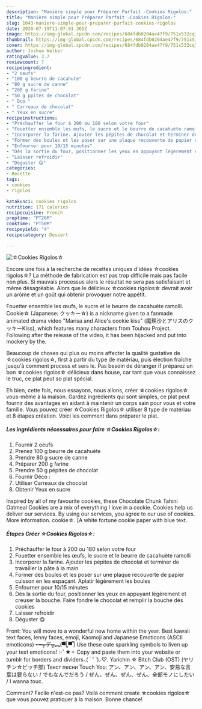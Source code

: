 ```yaml
---
description: "Manière simple pour Préparer Parfait ☆Cookies Rigolos☆"
title: "Manière simple pour Préparer Parfait ☆Cookies Rigolos☆"
slug: 1643-maniere-simple-pour-preparer-parfait-cookies-rigolos
date: 2020-07-19T11:07:01.365Z
image: https://img-global.cpcdn.com/recipes/684fdb0204ae47f9/751x532cq70/☆cookies-rigolos☆-photo-principale-de-la-recette.jpg
thumbnail: https://img-global.cpcdn.com/recipes/684fdb0204ae47f9/751x532cq70/☆cookies-rigolos☆-photo-principale-de-la-recette.jpg
cover: https://img-global.cpcdn.com/recipes/684fdb0204ae47f9/751x532cq70/☆cookies-rigolos☆-photo-principale-de-la-recette.jpg
author: Joshua Walker
ratingvalue: 3.7
reviewcount: 7
recipeingredient:
- "2 oeufs"
- "100 g beurre de cacahute"
- "80 g sucre de canne"
- "200 g farine"
- "50 g ppites de chocolat"
- " Dco "
- " Carreaux de chocolat"
- " Yeux en sucre"
recipeinstructions:
- "Préchauffer le four à 200 ou 180 selon votre four"
- "Fouetter ensemble les œufs, le sucre et le beurre de cacahuète ramolli"
- "Incorporer la farine. Ajouter les pépites de chocolat et terminer de travailler la pâte à la main"
- "Former des boules et les poser sur une plaque recouverte de papier cuisson en les espaçant. Aplatir légèrement les boules"
- "Enfourner pour 10/15 minutes"
- "Dès la sortie du four, positionner les yeux en appuyant légèrement et creuser la bouche. Faire fondre le chocolat et remplir la bouche dés cookies"
- "Laisser refroidir"
- "Déguster 😋"
categories:
- Recette
tags:
- cookies
- rigolos

katakunci: cookies rigolos 
nutrition: 171 calories
recipecuisine: French
preptime: "PT26M"
cooktime: "PT50M"
recipeyield: "4"
recipecategory: Dessert

---
```



![☆Cookies Rigolos☆](https://img-global.cpcdn.com/recipes/684fdb0204ae47f9/751x532cq70/☆cookies-rigolos☆-photo-principale-de-la-recette.jpg)

Encore une fois à la recherche de recettes uniques d'idées ☆cookies rigolos☆? La méthode de fabrication est pas trop difficile mais pas facile non plus. Si mauvais processus alors le résultat ne sera pas satisfaisant et même désagréable. Alors que le délicieux ☆cookies rigolos☆ devrait avoir un arôme et un goût qui obtenir provoquer notre appétit.

Fouetter ensemble les œufs, le sucre et le beurre de cacahuète ramolli. Cookie☆ (Japanese: クッキー☆) is a nickname given to a fanmade animated drama video &#34;Marisa and Alice&#39;s cookie kiss&#34; (魔理沙とアリスのクッキーKiss), which features many characters from Touhou Project. Following after the release of the video, it has been hijacked and put into mockery by the.

Beaucoup de choses qui plus ou moins affecter la qualité gustative de ☆cookies rigolos☆, first à partir du type de matériau, puis élection fraîche jusqu'à comment process et sers le. Pas besoin de déranger if préparez un bon ☆cookies rigolos☆ délicieux dans house, car tant que vous connaissez le truc, ce plat peut so plat spécial.


Eh bien, cette fois, nous essayons, nous allons, créer ☆cookies rigolos☆ vous-même à la maison. Gardez ingrédients qui sont simples, ce plat peut fournir des avantages en aidant à maintenir un corps sain pour vous et votre famille. Vous pouvez créer ☆Cookies Rigolos☆ utiliser 8 type de matériau et 8 étapes création. Voici les comment dans préparer le plat.

<!--inarticleads1-->

##### Les ingrédients nécessaires pour faire ☆Cookies Rigolos☆:

1. Fournir 2 oeufs
1. Prenez 100 g beurre de cacahuète
1. Prendre 80 g sucre de canne
1. Préparer 200 g farine
1. Prendre 50 g pépites de chocolat
1. Fournir  Déco :
1. Utiliser  Carreaux de chocolat
1. Obtenir  Yeux en sucre


Inspired by all of my favourite cookies, these Chocolate Chunk Tahini Oatmeal Cookies are a mix of everything I love in a cookie. Cookies help us deliver our services. By using our services, you agree to our use of cookies. More information. cookie☆. [A white fortune cookie paper with blue text. 

<!--inarticleads2-->

##### Étapes Créer ☆Cookies Rigolos☆:

1. Préchauffer le four à 200 ou 180 selon votre four
1. Fouetter ensemble les œufs, le sucre et le beurre de cacahuète ramolli
1. Incorporer la farine. Ajouter les pépites de chocolat et terminer de travailler la pâte à la main
1. Former des boules et les poser sur une plaque recouverte de papier cuisson en les espaçant. Aplatir légèrement les boules
1. Enfourner pour 10/15 minutes
1. Dès la sortie du four, positionner les yeux en appuyant légèrement et creuser la bouche. Faire fondre le chocolat et remplir la bouche dés cookies
1. Laisser refroidir
1. Déguster 😋


Front: You will move to a wonderful new home within the year. Best kawaii text faces, lenny faces, emoji, Kaomoji and Japanese Emoticons (ASCII emoticons) ╾━╤デ╦︻(▀̿Ĺ̯▀̿ ̿) Use these cute sparkling symbols to liven up your text emoticons! :･ﾟ★✧ Copy and paste them into your website or tumblr for borders and dividers⸜( ˙ ˘ ˙)⸝♡. Yarichin ☆ Bitch Club (OST) (ヤリチン☆ビッチ部) Текст песни Touch You: アン、アン、アン、アン、安易な言葉は要らない / でもなんでだろう / ぜん、ぜん、ぜん、ぜん、全部モノにしたい / I wanna touc. 


Comment? Facile n'est-ce pas? Voilà comment create ☆cookies rigolos☆ que vous pouvez pratiquer à la maison. Bonne chance!
